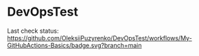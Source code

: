 # DevOpsTest
Last check status: <br>
https://github.com/OleksiiPuzyrenko/DevOpsTest/workflows/My-GitHubActions-Basics/badge.svg?branch=main<br>
